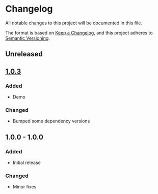 # Changelog
All notable changes to this project will be documented in this file.

The format is based on [Keep a Changelog](https://keepachangelog.com/en/1.0.0/),
and this project adheres to [Semantic Versioning](https://semver.org/spec/v2.0.0.html).

## Unreleased

## [1.0.3]
### Added
- Demo

### Changed
- Bumped some dependency versions
  
## 1.0.0 - 1.0.0
### Added
- Initial release

### Changed
- Minor fixes

[1.0.3]: https://github.com/DomParfitt/graphviz-react/compare/v1.0.2...v1.0.3
[1.0.2]: https://github.com/DomParfitt/graphviz-react/compare/v1.0.1...v1.0.2
[1.0.1]: https://github.com/DomParfitt/raphviz-react/compare/v1.0.0...v1.0.1
